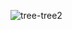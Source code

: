 ![tree-tree2](https://user-images.githubusercontent.com/15727947/99866266-688a6380-2b75-11eb-958b-273006b198d8.jpg)
